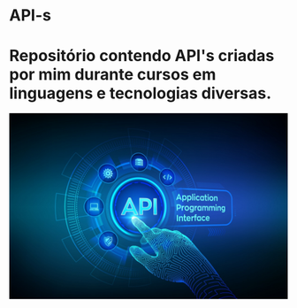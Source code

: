 <h1>API-s</h1>

<h1>Repositório contendo API's criadas por mim durante cursos em linguagens e tecnologias diversas.</h1>



<img align="center" alt="James-API-s" src="https://github.com/helenawillians7/API_s/blob/dada57b117cc7825b9863bc20bc6c3f2bcd95590/API.jpg">

